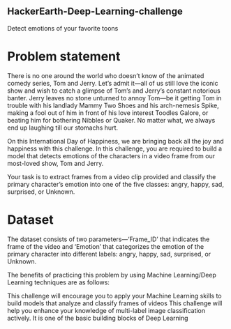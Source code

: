 ## HackerEarth-Deep-Learning-challenge
Detect emotions of your favorite toons

# Problem statement

There is no one around the world who doesn’t know of the animated comedy series, Tom and Jerry. Let’s admit it—all of us still love the iconic show and wish to catch a glimpse of Tom’s and Jerry’s constant notorious banter. Jerry leaves no stone unturned to annoy Tom—be it getting Tom in trouble with his landlady Mammy Two Shoes and his arch-nemesis Spike, making a fool out of him in front of his love interest Toodles Galore, or beating him for bothering Nibbles or Quaker. No matter what, we always end up laughing till our stomachs hurt.

On this International Day of Happiness, we are bringing back all the joy and happiness with this challenge. In this challenge, you are required to build a model that detects emotions of the characters in a video frame from our most-loved show, Tom and Jerry. 

Your task is to extract frames from a video clip provided and classify the primary character’s emotion into one of the five classes: angry, happy, sad, surprised, or Unknown.

# Dataset

The dataset consists of two parameters—‘Frame_ID’ that indicates the frame of the video and ‘Emotion’ that categorizes the emotion of the primary character into different labels: angry, happy, sad, surprised, or Unknown.

The benefits of practicing this problem by using Machine Learning/Deep Learning techniques are as follows:

This challenge will encourage you to apply your Machine Learning skills to build models that analyze and classify frames of videos
This challenge will help you enhance your knowledge of multi-label image classification actively. It is one of the basic building blocks of Deep Learning
